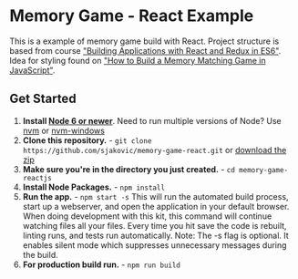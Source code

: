 # Memory Game - React Example

This is a example of memory game build with React. Project structure is based from course ["Building Applications with React and Redux in ES6"](https://app.pluralsight.com/library/courses/react-redux-react-router-es6/table-of-contents). Idea for styling found on ["How to Build a Memory Matching Game in JavaScript"](https://scotch.io/tutorials/how-to-build-a-memory-matching-game-in-javascript).

## Get Started

1. **Install [Node 6 or newer](https://nodejs.org)**. Need to run multiple versions of Node? Use [nvm](https://github.com/creationix/nvm) or [nvm-windows](https://github.com/coreybutler/nvm-windows)
2. **Clone this repository.** - `git clone https://github.com/sjakovic/memory-game-react.git` or [download the zip](https://github.com/sjakovic/memory-game-react.git/archive/master.zip)
3. **Make sure you're in the directory you just created.** - `cd memory-game-reactjs`
4. **Install Node Packages.** - `npm install`
5. **Run the app.** - `npm start -s`
   This will run the automated build process, start up a webserver, and open the application in your default browser. When doing development with this kit, this command will continue watching files all your files. Every time you hit save the code is rebuilt, linting runs, and tests run automatically. Note: The -s flag is optional. It enables silent mode which suppresses unnecessary messages during the build.
7. **For production build run.** - `npm run build`
